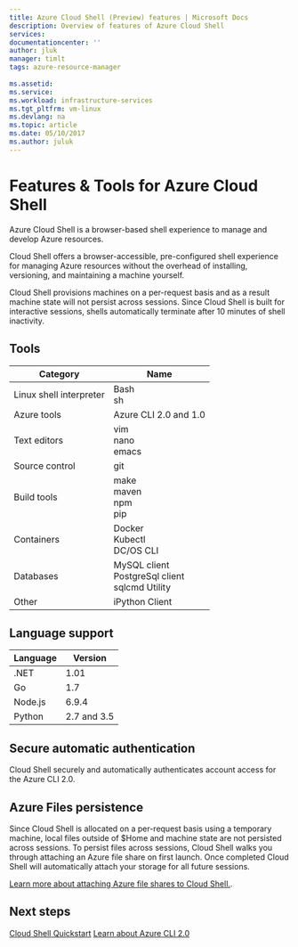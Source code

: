 ```yaml
---
title: Azure Cloud Shell (Preview) features | Microsoft Docs
description: Overview of features of Azure Cloud Shell
services: 
documentationcenter: ''
author: jluk
manager: timlt
tags: azure-resource-manager
 
ms.assetid: 
ms.service: 
ms.workload: infrastructure-services
ms.tgt_pltfrm: vm-linux
ms.devlang: na
ms.topic: article
ms.date: 05/10/2017
ms.author: juluk
---
```


# Features & Tools for Azure Cloud Shell
Azure Cloud Shell is a browser-based shell experience to manage and develop Azure resources.

Cloud Shell offers a browser-accessible, pre-configured shell experience for managing Azure resources without the overhead of installing, versioning, and maintaining a machine yourself.

Cloud Shell provisions machines on a per-request basis and as a result machine state will not persist across sessions. 
Since Cloud Shell is built for interactive sessions, shells automatically terminate after 10 minutes of shell inactivity.

## Tools
|Category   |Name   |
|---|---|
|Linux shell interpreter|Bash<br> sh               |
|Azure tools            |Azure CLI 2.0 and 1.0     |
|Text editors           |vim<br> nano<br> emacs       |
|Source control         |git                    |
|Build tools            |make<br> maven<br> npm<br> pip         |
|Containers             |Docker<br> Kubectl<br> DC/OS CLI         |
|Databases              |MySQL client<br> PostgreSql client<br> sqlcmd Utility      |
|Other                  |iPython Client |

## Language support
|Language   |Version   |
|---|---|
|.NET       |1.01       |
|Go         |1.7        |
|Node.js    |6.9.4      |
|Python     |2.7 and 3.5|

## Secure automatic authentication
Cloud Shell securely and automatically authenticates account access for the Azure CLI 2.0.

## Azure Files persistence
Since Cloud Shell is allocated on a per-request basis using a temporary machine, local files outside of $Home and machine state are not persisted across sessions.
To persist files across sessions, Cloud Shell walks you through attaching an Azure file share on first launch.
Once completed Cloud Shell will automatically attach your storage for all future sessions.

[Learn more about attaching Azure file shares to Cloud Shell.](persisting-shell-storage.md).

## Next steps
[Cloud Shell Quickstart](quickstart.md) 
[Learn about Azure CLI 2.0](https://docs.microsoft.com/cli/azure/)